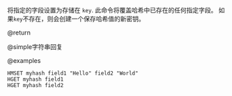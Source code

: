 将指定的字段设置为存储在
`key`.
此命令将覆盖哈希中已存在的任何指定字段。
如果`key`不存在，则会创建一个保存哈希值的新密钥。

@return

@simple字符串回复

@examples

```cli
HMSET myhash field1 "Hello" field2 "World"
HGET myhash field1
HGET myhash field2
```
